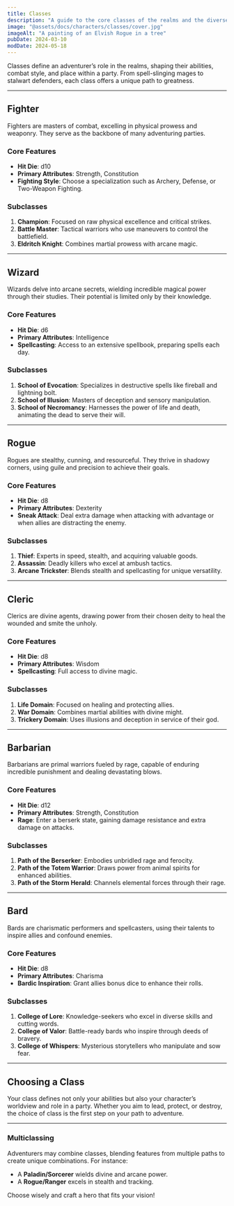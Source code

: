 ```yaml
---
title: Classes
description: "A guide to the core classes of the realms and the diverse paths they offer for character growth."
image: "@assets/docs/characters/classes/cover.jpg"
imageAlt: "A painting of an Elvish Rogue in a tree"
pubDate: 2024-03-10
modDate: 2024-05-18
---
```


Classes define an adventurer’s role in the realms, shaping their abilities, combat style, and place within a party. From spell-slinging mages to stalwart defenders, each class offers a unique path to greatness.

---

## Fighter

Fighters are masters of combat, excelling in physical prowess and weaponry. They serve as the backbone of many adventuring parties.

### Core Features

- **Hit Die**: d10
- **Primary Attributes**: Strength, Constitution
- **Fighting Style**: Choose a specialization such as Archery, Defense, or Two-Weapon Fighting.

### Subclasses

1. **Champion**: Focused on raw physical excellence and critical strikes.
2. **Battle Master**: Tactical warriors who use maneuvers to control the battlefield.
3. **Eldritch Knight**: Combines martial prowess with arcane magic.

---

## Wizard

Wizards delve into arcane secrets, wielding incredible magical power through their studies. Their potential is limited only by their knowledge.

### Core Features

- **Hit Die**: d6
- **Primary Attributes**: Intelligence
- **Spellcasting**: Access to an extensive spellbook, preparing spells each day.

### Subclasses

1. **School of Evocation**: Specializes in destructive spells like fireball and lightning bolt.
2. **School of Illusion**: Masters of deception and sensory manipulation.
3. **School of Necromancy**: Harnesses the power of life and death, animating the dead to serve their will.

---

## Rogue

Rogues are stealthy, cunning, and resourceful. They thrive in shadowy corners, using guile and precision to achieve their goals.

### Core Features

- **Hit Die**: d8
- **Primary Attributes**: Dexterity
- **Sneak Attack**: Deal extra damage when attacking with advantage or when allies are distracting the enemy.

### Subclasses

1. **Thief**: Experts in speed, stealth, and acquiring valuable goods.
2. **Assassin**: Deadly killers who excel at ambush tactics.
3. **Arcane Trickster**: Blends stealth and spellcasting for unique versatility.

---

## Cleric

Clerics are divine agents, drawing power from their chosen deity to heal the wounded and smite the unholy.

### Core Features

- **Hit Die**: d8
- **Primary Attributes**: Wisdom
- **Spellcasting**: Full access to divine magic.

### Subclasses

1. **Life Domain**: Focused on healing and protecting allies.
2. **War Domain**: Combines martial abilities with divine might.
3. **Trickery Domain**: Uses illusions and deception in service of their god.

---

## Barbarian

Barbarians are primal warriors fueled by rage, capable of enduring incredible punishment and dealing devastating blows.

### Core Features

- **Hit Die**: d12
- **Primary Attributes**: Strength, Constitution
- **Rage**: Enter a berserk state, gaining damage resistance and extra damage on attacks.

### Subclasses

1. **Path of the Berserker**: Embodies unbridled rage and ferocity.
2. **Path of the Totem Warrior**: Draws power from animal spirits for enhanced abilities.
3. **Path of the Storm Herald**: Channels elemental forces through their rage.

---

## Bard

Bards are charismatic performers and spellcasters, using their talents to inspire allies and confound enemies.

### Core Features

- **Hit Die**: d8
- **Primary Attributes**: Charisma
- **Bardic Inspiration**: Grant allies bonus dice to enhance their rolls.

### Subclasses

1. **College of Lore**: Knowledge-seekers who excel in diverse skills and cutting words.
2. **College of Valor**: Battle-ready bards who inspire through deeds of bravery.
3. **College of Whispers**: Mysterious storytellers who manipulate and sow fear.

---

## Choosing a Class

Your class defines not only your abilities but also your character’s worldview and role in a party. Whether you aim to lead, protect, or destroy, the choice of class is the first step on your path to adventure.

---

### Multiclassing

Adventurers may combine classes, blending features from multiple paths to create unique combinations. For instance:

- A **Paladin/Sorcerer** wields divine and arcane power.
- A **Rogue/Ranger** excels in stealth and tracking.

Choose wisely and craft a hero that fits your vision!
